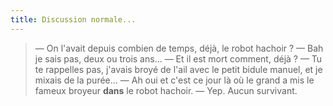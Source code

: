 ```yaml
---
title: Discussion normale...
---
```


> — On l'avait depuis combien de temps, déjà, le robot hachoir ?
> — Bah je sais pas, deux ou trois ans...
> — Et il est mort comment, déjà ?
> — Tu te rappelles pas, j'avais broyé de l'ail avec le petit bidule manuel, et je mixais de la purée...
> — Ah oui et c'est ce jour là où le grand a mis le fameux broyeur **dans** le robot hachoir.
> — Yep. Aucun survivant.

